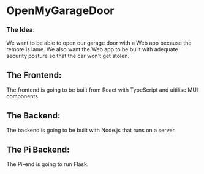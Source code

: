 # OpenMyGarageDoor

### The Idea:
We want to be able to open our garage door with a Web app because the remote is lame.
We also want the Web app to be built with adequate security posture so that the car won't get stolen.

## The Frontend:
The frontend is going to be built from React with TypeScript and uitilise MUI components.


## The Backend:
The backend is going to be built with Node.js that runs on a server.


## The Pi Backend:
The Pi-end is going to run Flask.
